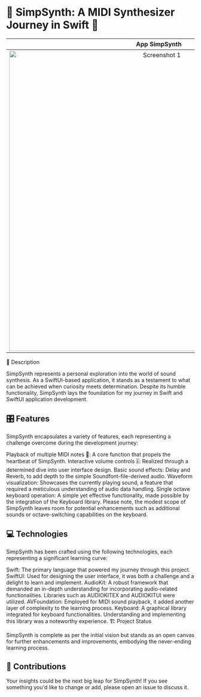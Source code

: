 # 🎹 SimpSynth: A MIDI Synthesizer Journey in Swift 🎵


| App SimpSynth | 
|:--------:|
| <img src="https://user-images.githubusercontent.com/105247375/252780450-96c0b6c1-71ff-4830-a51f-d9fc372edf7a.png" alt="Screenshot 1" title="Screenshot 1" width="800"> |



📝 Description

SimpSynth represents a personal exploration into the world of sound synthesis. As a SwiftUI-based application, it stands as a testament to what can be achieved when curiosity meets determination. Despite its humble functionality, SimpSynth lays the foundation for my journey in Swift and SwiftUI application development.

## 🎛️ Features

SimpSynth encapsulates a variety of features, each representing a challenge overcome during the development journey:

Playback of multiple MIDI notes 🎼: A core function that propels the heartbeat of SimpSynth.
Interactive volume controls 🎚️: Realized through a determined dive into user interface design.
Basic sound effects: Delay and Reverb, to add depth to the simple Soundfont-file-derived audio.
Waveform visualization: Showcases the currently playing sound, a feature that required a meticulous understanding of audio data handling.
Single octave keyboard operation: A simple yet effective functionality, made possible by the integration of the Keyboard library.
Please note, the modest scope of SimpSynth leaves room for potential enhancements such as additional sounds or octave-switching capabilities on the keyboard.

## 💻 Technologies

SimpSynth has been crafted using the following technologies, each representing a significant learning curve:

Swift: The primary language that powered my journey through this project.
SwiftUI: Used for designing the user interface, it was both a challenge and a delight to learn and implement.
AudioKit: A robust framework that demanded an in-depth understanding for incorporating audio-related functionalities. Libraries such as AUDIOKITEX and AUDIOKITUI were utilized.
AVFoundation: Employed for MIDI sound playback, it added another layer of complexity to the learning process.
Keyboard: A graphical library integrated for keyboard functionalities. Understanding and implementing this library was a noteworthy experience.
🏗️ Project Status

SimpSynth is complete as per the initial vision but stands as an open canvas for further enhancements and improvements, embodying the never-ending learning process.

## 🤝 Contributions

Your insights could be the next big leap for SimpSynth! If you see something you'd like to change or add, please open an issue to discuss it.
